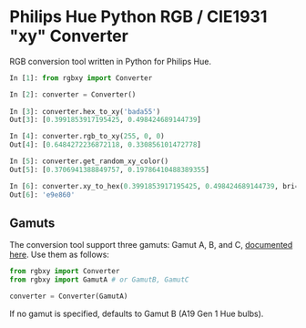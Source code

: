 # Philips Hue Python RGB / CIE1931 "xy" Converter

RGB conversion tool written in Python for Philips Hue.

```python
In [1]: from rgbxy import Converter

In [2]: converter = Converter()
		
In [3]: converter.hex_to_xy('bada55')
Out[3]: [0.3991853917195425, 0.498424689144739]

In [4]: converter.rgb_to_xy(255, 0, 0)
Out[4]: [0.6484272236872118, 0.330856101472778]

In [5]: converter.get_random_xy_color()
Out[5]: [0.3706941388849757, 0.19786410488389355]

In [6]: converter.xy_to_hex(0.3991853917195425, 0.498424689144739, bri=0.8)
Out[6]: 'e9e860'
```

## Gamuts

The conversion tool support three gamuts: Gamut A, B, and C, [documented here](http://www.developers.meethue.com/documentation/supported-lights).  Use them as follows:

```python
from rgbxy import Converter
from rgbxy import GamutA # or GamutB, GamutC

converter = Converter(GamutA)
```

If no gamut is specified, defaults to Gamut B (A19 Gen 1 Hue bulbs).
